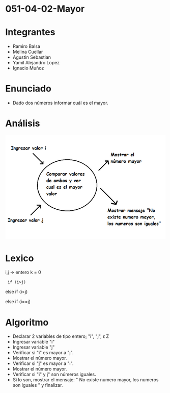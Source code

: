# 051-04-02-Mayor


# Integrantes
* Ramiro Balsa
* Melina Cuellar
* Agustin Sebastian
* Yamil Alejandro Lopez
* Ignacio Muñoz


# Enunciado
* Dado dos números informar cuál es el mayor.


# Análisis

![Mayor](mayor.png)


# Lexico

   i,j -> entero
   k = 0
	 
	 if (i>j)
   
   else if (i<j)
   
   else if (i==j)


# Algoritmo
* Declarar 2 variables de tipo entero; "i", "j", ϵ Z
* Ingresar variable "i"
* Ingresar variable "j"
* Verificar si "i" es mayor a "j".
* Mostrar el número mayor.
* Verificar si "j" es mayor a "i". 
* Mostrar el número mayor.
* Verificar si "i" y j" son números iguales.
* Si lo son, mostrar el mensaje: " No existe numero mayor, los numeros son iguales " y finalizar.









